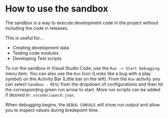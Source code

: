 # How to use the sandbox
The sandbox is a way to execute development code in the project without including the code in releases.

This is useful for...
- Creating development data
- Testing code modules
- Developing Test scripts

To run the sandbox in Visual Studio Code, use the `Run -> Start Debugging` menu item.  You can also use the `Run` Icon (Looks like a bug with a play symbol) on the Activity Bar (Little bar on the left).  From the `Run` activity you can select `Sandbox - MISC` from the dropdown of configurations and then hit the corresponding green run arrow to start.  More run scripts can be added if desired in `.vscode\launch.json`.

When debugging begins, the `DEBUG CONSOLE` will show run output and allow you to inspect values during breakpoint time.